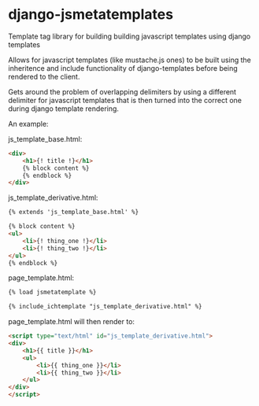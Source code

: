 django-jsmetatemplates
======================

Template tag library for building building javascript templates using django templates


Allows for javascript templates (like mustache.js ones) to be built using the inheritence
and include functionality of django-templates before being rendered to the client.

Gets around the problem of overlapping delimiters by using a different delimiter for javascript templates
that is then turned into the correct one during django template rendering.

An example:

js\_template\_base.html:
```html
<div>
	<h1>{! title !}</h1>
	{% block content %}
	{% endblock %}
</div>
```

js\_template\_derivative.html:
```html
{% extends 'js_template_base.html' %}

{% block content %}
<ul>
	<li>{! thing_one !}</li>
	<li>{! thing_two !}</li>
</ul>
{% endblock %}
```

page\_template.html:
```html
{% load jsmetatemplate %}

{% include_ichtemplate "js_template_derivative.html" %}
```

page\_template.html will then render to:
```html
<script type="text/html" id="js_template_derivative.html">
<div>
	<h1>{{ title }}</h1>
	<ul>
		<li>{{ thing_one }}</li>
		<li>{{ thing_two }}</li>
	</ul>
</div>
</script>
```
